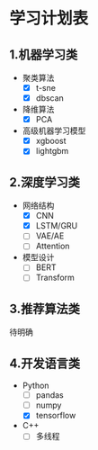 # 学习计划表

## 1.机器学习类

- 聚类算法
  - [x] t-sne
  - [x] dbscan

- 降维算法
  - [x] PCA

- 高级机器学习模型
  - [x] xgboost
  - [x] lightgbm

## 2.深度学习类

- 网络结构
  - [x] CNN
  - [x] LSTM/GRU
  - [ ] VAE/AE
  - [ ] Attention

- 模型设计
  - [ ] BERT
  - [ ] Transform

## 3.推荐算法类

待明确

## 4.开发语言类

- Python
  - [ ] pandas
  - [ ] numpy
  - [x] tensorflow

- C++
  - [ ] 多线程
